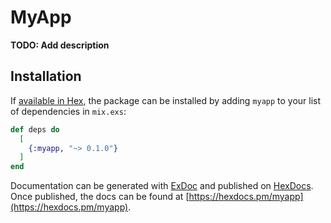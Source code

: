 # MyApp

**TODO: Add description**

## Installation

If [available in Hex](https://hex.pm/docs/publish), the package can be installed
by adding `myapp` to your list of dependencies in `mix.exs`:

```elixir
def deps do
  [
    {:myapp, "~> 0.1.0"}
  ]
end
```

Documentation can be generated with [ExDoc](https://github.com/elixir-lang/ex_doc)
and published on [HexDocs](https://hexdocs.pm). Once published, the docs can
be found at [https://hexdocs.pm/myapp](https://hexdocs.pm/myapp).

